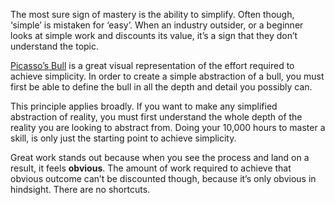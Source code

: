 The most sure sign of mastery is the ability to simplify. Often though, ‘simple’ is mistaken for ‘easy’. When an industry outsider, or a beginner looks at simple work and discounts its value, it’s a sign that they don’t understand the topic.

[Picasso’s Bull](https://www.artyfactory.com/art_appreciation/animals_in_art/pablo_picasso.htm) is a great visual representation of the effort required to achieve simplicity. In order to create a simple abstraction of a bull, you must first be able to define the bull in all the depth and detail you possibly can.

This principle applies broadly. If you want to make any simplified abstraction of reality, you must first understand the whole depth of the reality you are looking to abstract from. Doing your 10,000 hours to master a skill, is only just the starting point to achieve simplicity.

Great work stands out because when you see the process and land on a result, it feels **obvious**. The amount of work required to achieve that obvious outcome can’t be discounted though, because it’s only obvious in hindsight. There are no shortcuts.